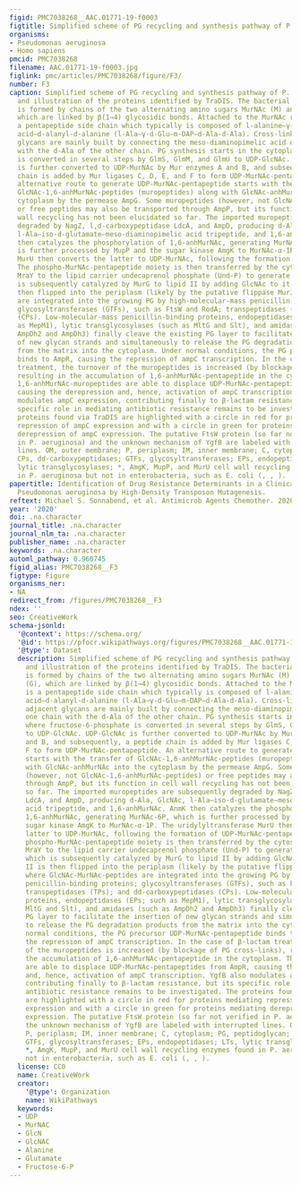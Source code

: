 ```yaml
---
figid: PMC7038268__AAC.01771-19-f0003
figtitle: Simplified scheme of PG recycling and synthesis pathway of P
organisms:
- Pseudomonas aeruginosa
- Homo sapiens
pmcid: PMC7038268
filename: AAC.01771-19-f0003.jpg
figlink: pmc/articles/PMC7038268/figure/F3/
number: F3
caption: Simplified scheme of PG recycling and synthesis pathway of P. aeruginosa
  and illustration of the proteins identified by TraDIS. The bacterial murein matrix
  is formed by chains of the two alternating amino sugars MurNAc (M) and GlcNAc (G),
  which are linked by β(1→4) glycosidic bonds. Attached to the MurNAc residues is
  a pentapeptide side chain which typically is composed of l-alanine–γ-d-glutamate–meso-diaminopimelic
  acid–d-alanyl-d-alanine (l-Ala–γ-d-Glu–m-DAP–d-Ala-d-Ala). Cross-links between adjacent
  glycans are mainly built by connecting the meso-diaminopimelic acid of one chain
  with the d-Ala of the other chain. PG synthesis starts in the cytoplasm, where fructose-6-phosphate
  is converted in several steps by GlmS, GlmM, and GlmU to UDP-GlcNAc. UDP-GlcNAc
  is further converted to UDP-MurNAc by Mur enzymes A and B, and subsequently, a peptide
  chain is added by Mur ligases C, D, E, and F to form UDP-MurNAc-pentapeptide. An
  alternative route to generate UDP-MurNAc-pentapeptide starts with the transfer of
  GlcNAc-1,6-anhMurNAc-peptides (muropeptides) along with GlcNAc-anhMurNAc into the
  cytoplasm by the permease AmpG. Some muropeptides (however, not GlcNAc-1,6-anhMurNAc-peptides)
  or free peptides may also be transported through AmpP, but its function in cell
  wall recycling has not been elucidated so far. The imported muropeptides are subsequently
  degraded by NagZ, l,d-carboxypeptidase LdcA, and AmpD, producing d-Ala, GlcNAc,
  l-Ala–iso-d-glutamate–meso-diaminopimelic acid tripeptide, and 1,6-anhMurNAc. AnmK
  then catalyzes the phosphorylation of 1,6-anhMurNAc, generating MurNAc-6P, which
  is further processed by MupP and the sugar kinase AmgK to MurNAc-α-1P. The uridylyltransferase
  MurU then converts the latter to UDP-MurNAc, following the formation of UDP-MurNAc-pentapeptide.
  The phospho-MurNAc-pentapeptide moiety is then transferred by the cytosolic translocase
  MraY to the lipid carrier undecaprenol phosphate (Und-P) to generate lipid I, which
  is subsequently catalyzed by MurG to lipid II by adding GlcNAc to it. Lipid II is
  then flipped into the periplasm (likely by the putative flippase MurJ), where GlcNAc-MurNAc-peptides
  are integrated into the growing PG by high-molecular-mass penicillin-binding proteins;
  glycosyltransferases (GTFs), such as FtsW and RodA; transpeptidases (TPs); and dd-carboxypeptidases
  (CPs). Low-molecular-mass penicillin-binding proteins, endopeptidases (EPs; such
  as MepM1), lytic transglycosylases (such as MltG and Slt), and amidases (such as
  AmpDh2 and AmpDh3) finally cleave the existing PG layer to facilitate the insertion
  of new glycan strands and simultaneously to release the PG degradation products
  from the matrix into the cytoplasm. Under normal conditions, the PG precursor UDP-MurNAc-pentapeptide
  binds to AmpR, causing the repression of ampC transcription. In the case of β-lactam
  treatment, the turnover of the muropeptides is increased (by blockage of PG cross-links),
  resulting in the accumulation of 1,6-anhMurNAc-pentapeptide in the cytoplasm. The
  1,6-anhMurNAc-muropeptides are able to displace UDP-MurNAc-pentapeptides from AmpR,
  causing the derepression and, hence, activation of ampC transcription. YgfB also
  modulates ampC expression, contributing finally to β-lactam resistance, but its
  specific role in mediating antibiotic resistance remains to be investigated. The
  proteins found via TraDIS are highlighted with a circle in red for proteins mediating
  repression of ampC expression and with a circle in green for proteins mediating
  derepression of ampC expression. The putative FtsW protein (so far not verified
  in P. aeruginosa) and the unknown mechanism of YgfB are labeled with interrupted
  lines. OM, outer membrane; P, periplasm; IM, inner membrane; C, cytoplasm; PG, peptidoglycan;
  CPs, dd-carboxypeptidases; GTFs, glycosyltransferases; EPs, endopeptidases; LTs,
  lytic transglycosylases; *, AmgK, MupP, and MurU cell wall recycling enzymes found
  in P. aeruginosa but not in enterobacteria, such as E. coli (, , ).
papertitle: Identification of Drug Resistance Determinants in a Clinical Isolate of
  Pseudomonas aeruginosa by High-Density Transposon Mutagenesis.
reftext: Michael S. Sonnabend, et al. Antimicrob Agents Chemother. 2020 Mar;64(3):e01771-19.
year: '2020'
doi: .na.character
journal_title: .na.character
journal_nlm_ta: .na.character
publisher_name: .na.character
keywords: .na.character
automl_pathway: 0.960745
figid_alias: PMC7038268__F3
figtype: Figure
organisms_ner:
- NA
redirect_from: /figures/PMC7038268__F3
ndex: ''
seo: CreativeWork
schema-jsonld:
  '@context': https://schema.org/
  '@id': https://pfocr.wikipathways.org/figures/PMC7038268__AAC.01771-19-f0003.html
  '@type': Dataset
  description: Simplified scheme of PG recycling and synthesis pathway of P. aeruginosa
    and illustration of the proteins identified by TraDIS. The bacterial murein matrix
    is formed by chains of the two alternating amino sugars MurNAc (M) and GlcNAc
    (G), which are linked by β(1→4) glycosidic bonds. Attached to the MurNAc residues
    is a pentapeptide side chain which typically is composed of l-alanine–γ-d-glutamate–meso-diaminopimelic
    acid–d-alanyl-d-alanine (l-Ala–γ-d-Glu–m-DAP–d-Ala-d-Ala). Cross-links between
    adjacent glycans are mainly built by connecting the meso-diaminopimelic acid of
    one chain with the d-Ala of the other chain. PG synthesis starts in the cytoplasm,
    where fructose-6-phosphate is converted in several steps by GlmS, GlmM, and GlmU
    to UDP-GlcNAc. UDP-GlcNAc is further converted to UDP-MurNAc by Mur enzymes A
    and B, and subsequently, a peptide chain is added by Mur ligases C, D, E, and
    F to form UDP-MurNAc-pentapeptide. An alternative route to generate UDP-MurNAc-pentapeptide
    starts with the transfer of GlcNAc-1,6-anhMurNAc-peptides (muropeptides) along
    with GlcNAc-anhMurNAc into the cytoplasm by the permease AmpG. Some muropeptides
    (however, not GlcNAc-1,6-anhMurNAc-peptides) or free peptides may also be transported
    through AmpP, but its function in cell wall recycling has not been elucidated
    so far. The imported muropeptides are subsequently degraded by NagZ, l,d-carboxypeptidase
    LdcA, and AmpD, producing d-Ala, GlcNAc, l-Ala–iso-d-glutamate–meso-diaminopimelic
    acid tripeptide, and 1,6-anhMurNAc. AnmK then catalyzes the phosphorylation of
    1,6-anhMurNAc, generating MurNAc-6P, which is further processed by MupP and the
    sugar kinase AmgK to MurNAc-α-1P. The uridylyltransferase MurU then converts the
    latter to UDP-MurNAc, following the formation of UDP-MurNAc-pentapeptide. The
    phospho-MurNAc-pentapeptide moiety is then transferred by the cytosolic translocase
    MraY to the lipid carrier undecaprenol phosphate (Und-P) to generate lipid I,
    which is subsequently catalyzed by MurG to lipid II by adding GlcNAc to it. Lipid
    II is then flipped into the periplasm (likely by the putative flippase MurJ),
    where GlcNAc-MurNAc-peptides are integrated into the growing PG by high-molecular-mass
    penicillin-binding proteins; glycosyltransferases (GTFs), such as FtsW and RodA;
    transpeptidases (TPs); and dd-carboxypeptidases (CPs). Low-molecular-mass penicillin-binding
    proteins, endopeptidases (EPs; such as MepM1), lytic transglycosylases (such as
    MltG and Slt), and amidases (such as AmpDh2 and AmpDh3) finally cleave the existing
    PG layer to facilitate the insertion of new glycan strands and simultaneously
    to release the PG degradation products from the matrix into the cytoplasm. Under
    normal conditions, the PG precursor UDP-MurNAc-pentapeptide binds to AmpR, causing
    the repression of ampC transcription. In the case of β-lactam treatment, the turnover
    of the muropeptides is increased (by blockage of PG cross-links), resulting in
    the accumulation of 1,6-anhMurNAc-pentapeptide in the cytoplasm. The 1,6-anhMurNAc-muropeptides
    are able to displace UDP-MurNAc-pentapeptides from AmpR, causing the derepression
    and, hence, activation of ampC transcription. YgfB also modulates ampC expression,
    contributing finally to β-lactam resistance, but its specific role in mediating
    antibiotic resistance remains to be investigated. The proteins found via TraDIS
    are highlighted with a circle in red for proteins mediating repression of ampC
    expression and with a circle in green for proteins mediating derepression of ampC
    expression. The putative FtsW protein (so far not verified in P. aeruginosa) and
    the unknown mechanism of YgfB are labeled with interrupted lines. OM, outer membrane;
    P, periplasm; IM, inner membrane; C, cytoplasm; PG, peptidoglycan; CPs, dd-carboxypeptidases;
    GTFs, glycosyltransferases; EPs, endopeptidases; LTs, lytic transglycosylases;
    *, AmgK, MupP, and MurU cell wall recycling enzymes found in P. aeruginosa but
    not in enterobacteria, such as E. coli (, , ).
  license: CC0
  name: CreativeWork
  creator:
    '@type': Organization
    name: WikiPathways
  keywords:
  - UDP
  - MurNAC
  - GlcN
  - GlcNAC
  - Alanine
  - Glutamate
  - Fructose-6-P
---
```

